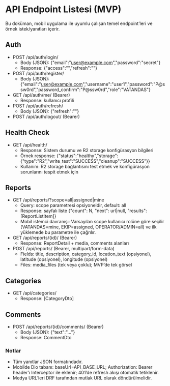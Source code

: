 # API Endpoint Listesi (MVP)

Bu doküman, mobil uygulama ile uyumlu çalışan temel endpoint’leri ve örnek istek/yanıtları içerir.

## Auth
- POST /api/auth/login/
  - Body (JSON): {"email":"user@example.com","password":"secret"}
  - Response: {"access":"<jwt>","refresh":"<jwt>"}
- POST /api/auth/register/
  - Body (JSON): {"email":"user@example.com","username":"user1","password":"P@ssw0rd","password_confirm":"P@ssw0rd","role":"VATANDAS"}
- GET /api/auth/me/ (Bearer)
  - Response: kullanıcı profili
- POST /api/auth/refresh/
  - Body (JSON): {"refresh":"<jwt>"}
- POST /api/auth/logout/ (Bearer)

## Health Check
- GET /api/health/
  - Response: Sistem durumu ve R2 storage konfigürasyon bilgileri
  - Örnek response: {"status":"healthy","storage":{"type":"R2","write_test":"SUCCESS","cleanup":"SUCCESS"}}
  - Kullanım: R2 storage bağlantısını test etmek ve konfigürasyon sorunlarını tespit etmek için

## Reports
- GET /api/reports/?scope=all|assigned|mine
  - Query: scope parametresi opsiyoneldir, default: all
  - Response: sayfalı liste {"count": N, "next": url|null, "results": [ReportListItem]}
  - Mobil istemci davranışı: Varsayılan scope kullanıcı rolüne göre seçilir (VATANDAS=mine, EKIP=assigned, OPERATOR/ADMIN=all) ve ilk yüklemede bu parametre ile çağrılır.
- GET /api/reports/{id}/ (Bearer)
  - Response: ReportDetail + media, comments alanları
- POST /api/reports/ (Bearer, multipart/form-data)
  - Fields: title, description, category_id, location_text (opsiyonel), latitude (opsiyonel), longitude (opsiyonel)
  - Files: media_files (tek veya çoklu); MVP’de tek görsel

## Categories
- GET /api/categories/
  - Response: [CategoryDto]

## Comments
- POST /api/reports/{id}/comments/ (Bearer)
  - Body (JSON): {"text":"..."}
  - Response: CommentDto

### Notlar
- Tüm yanıtlar JSON formatındadır.
- Mobilde Dio tabanı: baseUrl=API_BASE_URL; Authorization: Bearer <access> header’ı Interceptor ile eklenir; 401’de refresh akışı otomatik tetiklenir.
- Medya URL’leri DRF tarafından mutlak URL olarak döndürülmelidir.